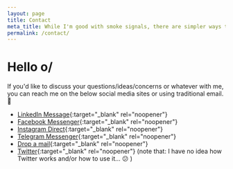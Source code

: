 ```yaml
---
layout: page
title: Contact
meta_title: While I'm good with smoke signals, there are simpler ways to get in touch. 😉
permalink: /contact/
---
```


# Hello o/

If you'd like to discuss your questions/ideas/concerns or whatever with me, you can reach me on the below social media sites or using traditional email. 🙂

 * [LinkedIn Message](https://www.linkedin.com/in/{{site.linkedin_username}}){:target="_blank" rel="noopener"}
 * [Facebook Messenger](https://www.facebook.com/{{site.facebook_username}}){:target="_blank" rel="noopener"}
 * [Instagram Direct](https://www.instagram.com/{{site.instagram_username}}){:target="_blank" rel="noopener"}
 * [Telegram Messenger](https://telegram.im/@{{site.telegram_username}}){:target="_blank" rel="noopener"}
 * [Drop a mail](mailto:{{site.email}}){:target="_blank" rel="noopener"}
 * [Twitter](https://twitter.com/{{site.twitter_username}}){:target="_blank" rel="noopener"} (note that: I have no idea how Twitter works and/or how to use it... 😕 )

<!---
{% include form.html %}
{% include modal.html %}
--->
